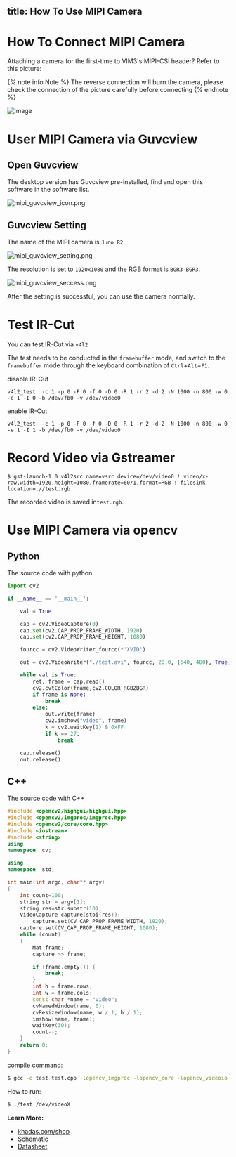 title: How To Use MIPI Camera
---

# How To Connect MIPI Camera

Attaching a camera for the first-time to VIM3's MIPI-CSI header? Refer to this picture:

{% note info Note %}
The reverse connection will burn the camera, please check the connection of the picture carefully before connecting
{% endnote %}

![image](/images/vim3/docs_vim3_camera_OS08A10.jpg)

# User MIPI Camera via Guvcview

## Open Guvcview

The desktop version has Guvcview pre-installed, find and open this software in the software list.

![mipi_guvcview_icon.png](/images/vim3/mipi_guvcview_icon.png)

## Guvcview Setting

The name of the MIPI camera is `Juno R2`.

![mipi_guvcview_setting.png](/images/vim3/mipi_guvcview_setting.png)

The resolution is set to `1920x1080` and the RGB format is `BGR3-BGR3`.

![mipi_guvcview_seccess.png](/images/vim3/mipi_guvcview_seccess.png)

After the setting is successful, you can use the camera normally.

# Test IR-Cut 

You can test IR-Cut via `v4l2`

The test needs to be conducted in the `framebuffer` mode, and switch to the `framebuffer` mode through the keyboard combination of `Ctrl`+`Alt`+`F1`.

disable IR-Cut

```shell
v4l2_test  -c 1 -p 0 -F 0 -f 0 -D 0 -R 1 -r 2 -d 2 -N 1000 -n 800 -w 0 -e 1 -I 0 -b /dev/fb0 -v /dev/video0
```

enable IR-Cut

```shell
v4l2_test  -c 1 -p 0 -F 0 -f 0 -D 0 -R 1 -r 2 -d 2 -N 1000 -n 800 -w 0 -e 1 -I 1 -b /dev/fb0 -v /dev/video0
```

# Record Video via Gstreamer
```
$ gst-launch-1.0 v4l2src name=vsrc device=/dev/video0 ! video/x-raw,width=1920,height=1080,framerate=60/1,format=RGB ! filesink location=.//test.rgb
```
The recorded video is saved in`test.rgb`.

# Use MIPI Camera via opencv

## Python

The source code with python

```python
import cv2 

if __name__ == '__main__':

    val = True

    cap = cv2.VideoCapture(0)
    cap.set(cv2.CAP_PROP_FRAME_WIDTH, 1920)
    cap.set(cv2.CAP_PROP_FRAME_HEIGHT, 1080)

    fourcc = cv2.VideoWriter_fourcc(*'XVID')

    out = cv2.VideoWriter("./test.avi", fourcc, 20.0, (640, 480), True)

    while val is True:
        ret, frame = cap.read()
        cv2.cvtColor(frame,cv2.COLOR_RGB2BGR)
        if frame is None:
            break
        else:
            out.write(frame)
            cv2.imshow("video", frame)
            k = cv2.waitKey(1) & 0xFF
            if k == 27: 
                break

    cap.release()
    out.release()
```

## C++

The source code with C++

```c++
#include <opencv2/highgui/highgui.hpp>
#include <opencv2/imgproc/imgproc.hpp>
#include <opencv2/core/core.hpp>
#include <iostream>
#include <string>
using
namespace  cv;

using
namespace  std;

int main(int argc, char** argv)
{
    int count=100;
    string str = argv[1];
    string res=str.substr(10);
    VideoCapture capture(stoi(res));
        capture.set(CV_CAP_PROP_FRAME_WIDTH, 1920);
    capture.set(CV_CAP_PROP_FRAME_HEIGHT, 1080);
    while (count)
    {
        Mat frame;
        capture >> frame;

        if (frame.empty()) {
            break;
        }
        int h = frame.rows;
        int w = frame.cols;
        const char *name = "video";
        cvNamedWindow(name, 0);
        cvResizeWindow(name, w / 1, h / 1);
        imshow(name, frame);
        waitKey(30);
        count--;
    }
    return 0;
}

```

compile command:

```sh
$ gcc -o test test.cpp -lopencv_imgproc -lopencv_core -lopencv_videoio -lopencv_imgcodecs -lopencv_highgui -std=c++11 -std=gnu++11 -Wall -std=c++11 -lstdc++
```

How to run:

```sh
$ ./test /dev/videoX
```

**Learn More:**
- [khadas.com/shop](https://www.khadas.com/product-page/os08a10-8mp-camera)
- [Schematic](https://dl.khadas.com/Hardware/Accessories/OS08A10/OS08A10_V11_Specification.pdf)
- [Datasheet](https://dl.khadas.com/Hardware/Accessories/OS08A10/OS08A10-H92A_Specification_Version-2-11_SE.pdf)
